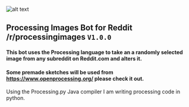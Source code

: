 ![alt text](https://i.imgur.com/yztjtDY.png "Logo Title Text 1")

## Processing Images Bot for Reddit /r/processingimages `V1.0.0`

#### This bot uses the Processing language to take an a randomly selected image from any subreddit on Reddit.com and alters it.

#### Some premade sketches will be used from https://www.openprocessing.org/ please check it out.

Using the Processing.py Java compiler I am writing processing code in python.
